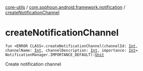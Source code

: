 [core-utils](../index.md) / [com.sophoun.android.framework.notification](index.md) / [createNotificationChannel](./create-notification-channel.md)

# createNotificationChannel

`fun <ERROR CLASS>.createNotificationChannel(channelId: `[`Int`](https://kotlinlang.org/api/latest/jvm/stdlib/kotlin/-int/index.html)`, channelName: `[`Int`](https://kotlinlang.org/api/latest/jvm/stdlib/kotlin/-int/index.html)`, channelDescription: `[`Int`](https://kotlinlang.org/api/latest/jvm/stdlib/kotlin/-int/index.html)`, importance: `[`Int`](https://kotlinlang.org/api/latest/jvm/stdlib/kotlin/-int/index.html)` = NotificationManager.IMPORTANCE_DEFAULT): `[`Unit`](https://kotlinlang.org/api/latest/jvm/stdlib/kotlin/-unit/index.html)

Create notification channel

